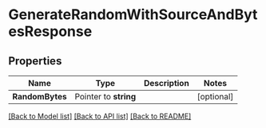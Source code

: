 # GenerateRandomWithSourceAndBytesResponse


## Properties

Name | Type | Description | Notes
------------ | ------------- | ------------- | -------------
**RandomBytes** | Pointer to **string** |  | [optional] 





[[Back to Model list]](../README.md#documentation-for-models) [[Back to API list]](../README.md#documentation-for-api-endpoints) [[Back to README]](../README.md)


